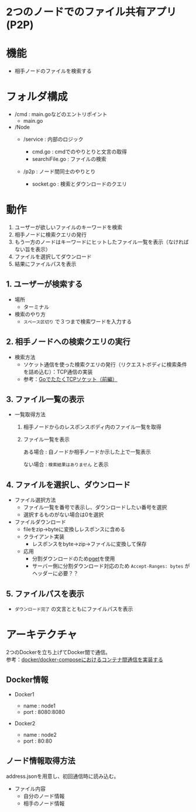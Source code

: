 # 2つのノードでのファイル共有アプリ(P2P)

# 機能
- 相手ノードのファイルを検索する

# フォルダ構成
- /cmd : main.goなどのエントリポイント
  - main.go
- /Node
  - /service : 内部のロジック
    - cmd.go : cmdでのやりとりと文言の取得
    - searchiFile.go : ファイルの検索

  - /p2p : ノード間同士のやりとり
    - socket.go : 検索とダウンロードのクエリ

# 動作
1. ユーザーが欲しいファイルのキーワードを検索
2. 相手ノードに検索クエリの発行
3. もう一方のノードはキーワードにヒットしたファイル一覧を表示（なければない旨を表示）
4. ファイルを選択してダウンロード
5. 結果にファイルパスを表示

## 1. ユーザーが検索する
- 場所
  - ターミナル
- 検索のやり方
  - `スペース区切り` で３つまで検索ワードを入力する

## 2. 相手ノードへの検索クエリの実行
- 検索方法
  - ソケット通信を使った検索クエリの発行（リクエストボディに検索条件を詰め込む）：TCP通信の実装
  - 参考：[GoでたたくTCPソケット（前編）](https://ascii.jp/elem/000/001/276/1276572/)

## 3. ファイル一覧の表示
- 一覧取得方法
  1. 相手ノードからのレスポンスボディ内のファイル一覧を取得
  2. ファイル一覧を表示

      ある場合 : 自ノードか相手ノードか示した上で一覧表示

      ない場合 : `検索結果はありません` と表示

## 4. ファイルを選択し、ダウンロード
- ファイル選択方法
  - ファイル一覧を番号で表示し、ダウンロードしたい番号を選択
  - 選択するものがない場合は0を選択
- ファイルダウンロード
    - fileをzip→byteに変換しレスポンスに含める
  - クライアント実装
    - レスポンスをbyte→zip→ファイルに変換して保存
  - 応用
    - 分割ダウンロードのため[pget](https://github.com/Code-Hex/pget)を使用
    - サーバー側に分割ダウンロード対応のため `Accept-Ranges: bytes` がヘッダーに必要？？

## 5. ファイルパスを表示
-  `ダウンロード完了` の文言とともにファイルパスを表示

# アーキテクチャ
2つのDockerを立ち上げてDocker間で通信。<br>
参考：[docker/docker-composeにおけるコンテナ間通信を実装する](https://dragon-taro.com/technology/post-556#outline__6)

## Docker情報

- Docker1
  - name : node1
  - port : 8080:8080

- Docker2
  - name : node2
  - port : 80:80

## ノード情報取得方法
address.jsonを用意し、初回通信時に読み込む。
- ファイル内容
  - 自分のノード情報
  - 相手のノード情報
